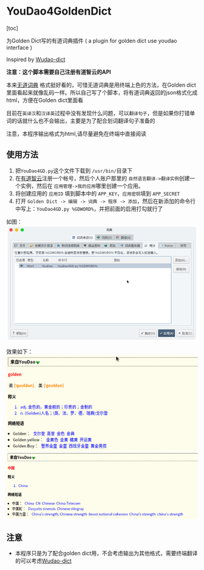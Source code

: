 # YouDao4GoldenDict

[toc]

为Golden Dict写的有道词典插件 ( a plugin for golden dict use youdao interface )

Inspired by [Wudao-dict](https://github.com/ChestnutHeng/Wudao-dict)

**注意：这个脚本需要自己注册有道智云的API**

本来[无道词典](https://github.com/ChestnutHeng/Wudao-dict) 格式挺好看的，可惜无道词典是用终端上色的方法，在Golden dict里面看起来就像乱码一样。所以自己写了个脚本，将有道词典返回的json格式化成html，方便在Golden dict里面看

目前在`英译汉`和`汉译英`过程中没有发现什么问题，可以`翻译句子`，但是如果你打错单词的话就什么也不会输出，主要是为了配合划词翻译句子准备的

注意，本程序输出格式为html,请尽量避免在终端中直接阅读

## 使用方法

1. 把`YouDao4GD.py`这个文件下载到 `/usr/bin/`目录下
2. 在[有道智云](http://ai.youdao.com/)注册一个帐号，然后个人账户那里的 ``自然语言翻译->翻译实例``创建一个实例，然后在 ``应用管理->我的应用``哪里创建一个应用。
3. 将创建应用的 ``应用ID`` 填到脚本中的 ``APP_KEY``，``应用密钥``填到 ``APP_SECRET``
4. 打开 `Golden Dict -> 编辑 -> 词典 -> 程序 -> 添加`，然后在新添加的命令行中写上：`YouDao4GD.py %GDWORD%`，并把前面的启用打勾就行了

如图：
![img](https://github.com/cathaysia/YouDao4GoldenDict/blob/master/Screenshot_20200503_223808.png)

效果如下：
![img](https://github.com/cathaysia/YouDao4GoldenDict/blob/master/en2ch.png)
![img](https://github.com/cathaysia/YouDao4GoldenDict/blob/master/zh2en.png)

## 注意
- 本程序只是为了配合golden dict用，不会考虑输出为其他格式，需要终端翻译的可以考虑[Wudao-dict](https://github.com/ChestnutHeng/Wudao-dict)
